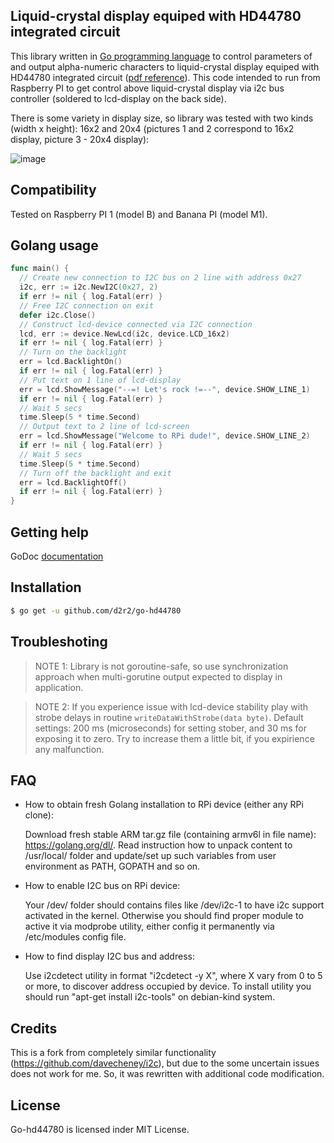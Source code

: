 ## Liquid-crystal display equiped with HD44780 integrated circuit

This library written in [Go programming language](https://golang.org/) to control parameters of and output alpha-numeric characters to liquid-crystal display equiped with HD44780 integrated circuit ([pdf reference](https://raw.github.com/d2r2/go-hd44780/master/docs/HD44780.pdf)). This code intended to run from Raspberry PI to get control above liquid-crystal display via i2c bus controller (soldered to lcd-display on the back side).

There is some variety in display size, so library was tested with two kinds (width x height): 16x2 and 20x4 (pictures 1 and 2 correspond to 16x2 display, picture 3 - 20x4 display):

![image](https://raw.github.com/d2r2/go-hd44780/master/docs/16x2_20x4_2.jpg)

## Compatibility

Tested on Raspberry PI 1 (model B) and Banana PI (model M1).

## Golang usage

```go
func main() {
  // Create new connection to I2C bus on 2 line with address 0x27
  i2c, err := i2c.NewI2C(0x27, 2)
  if err != nil { log.Fatal(err) }
  // Free I2C connection on exit
  defer i2c.Close()
  // Construct lcd-device connected via I2C connection
  lcd, err := device.NewLcd(i2c, device.LCD_16x2)
  if err != nil { log.Fatal(err) }
  // Turn on the backlight
  err = lcd.BacklightOn()
  if err != nil { log.Fatal(err) }
  // Put text on 1 line of lcd-display
  err = lcd.ShowMessage("--=! Let's rock !=--", device.SHOW_LINE_1)
  if err != nil { log.Fatal(err) }
  // Wait 5 secs
  time.Sleep(5 * time.Second)
  // Output text to 2 line of lcd-screen
  err = lcd.ShowMessage("Welcome to RPi dude!", device.SHOW_LINE_2)
  if err != nil { log.Fatal(err) }
  // Wait 5 secs
  time.Sleep(5 * time.Second)
  // Turn off the backlight and exit
  err = lcd.BacklightOff()
  if err != nil { log.Fatal(err) }
}
```

## Getting help

GoDoc [documentation](http://godoc.org/github.com/d2r2/go-hd44780)

## Installation

```bash
$ go get -u github.com/d2r2/go-hd44780
```

## Troubleshoting

> NOTE 1: Library is not goroutine-safe, so use synchronization approach when multi-gorutine output expected to display in application.

> NOTE 2: If you experience issue with lcd-device stability play with strobe delays in routine `writeDataWithStrobe(data byte)`. Default settings: 200 ms (microseconds) for setting stober, and 30 ms for exposing it to zero. Try to increase them a little bit, if you expirience any malfunction.

## FAQ

- How to obtain fresh Golang installation to RPi device (either any RPi clone):
  
  Download fresh stable ARM tar.gz file (containing armv6l in file name): https://golang.org/dl/.
  Read instruction how to unpack content to /usr/local/ folder and update/set up such variables from user environment as PATH, GOPATH and so on.

- How to enable I2C bus on RPi device:
  
  Your /dev/ folder should contains files like /dev/i2c-1 to have i2c support activated in the kernel. Otherwise you should find proper module to active it via modprobe utility, either config it permanently via /etc/modules config file.

- How to find display I2C bus and address:

  Use i2cdetect utility in format "i2cdetect -y X", where X vary from 0 to 5 or more, to discover address occupied by device. To install utility you should run "apt-get install i2c-tools" on debian-kind system.

## Credits

This is a fork from completely similar functionality (https://github.com/davecheney/i2c), but due to the some uncertain issues does not work for me. So, it was rewritten with additional code modification.

## License

Go-hd44780 is licensed inder MIT License.

